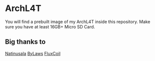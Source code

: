 # ArchL4T

You will find a prebuilt image of my ArchL4T inside this repository.
Make sure you have at least 16GB+ Micro SD Card.

## Big thanks to

[Natinusala](https://github.com/lakka-switch/Lakka-LibreELEC)
[ByLaws]()
[FluxCoil](https://fluxcoil.net/hardwarerelated/nintendo_switch)